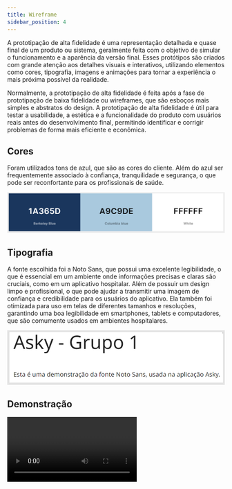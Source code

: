 ```yaml
---
title: Wireframe
sidebar_position: 4
---
```


A prototipação de alta fidelidade é uma representação detalhada e quase final de um produto ou sistema, geralmente feita com o objetivo de simular o funcionamento e a aparência da versão final. Esses protótipos são criados com grande atenção aos detalhes visuais e interativos, utilizando elementos como cores, tipografia, imagens e animações para tornar a experiência o mais próxima possível da realidade.

Normalmente, a prototipação de alta fidelidade é feita após a fase de prototipação de baixa fidelidade ou wireframes, que são esboços mais simples e abstratos do design. A prototipação de alta fidelidade é útil para testar a usabilidade, a estética e a funcionalidade do produto com usuários reais antes do desenvolvimento final, permitindo identificar e corrigir problemas de forma mais eficiente e econômica.

## Cores

Foram utilizados tons de azul, que são as cores do cliente. Além do azul ser frequentemente associado à confiança, tranquilidade e segurança, o que pode ser reconfortante para os profissionais de saúde.

![colors](../../static/img/colors.png)

## Tipografia

A fonte escolhida foi a Noto Sans, que possui uma excelente legibilidade, o que é essencial em um ambiente onde informações precisas e claras são cruciais, como em um aplicativo hospitalar. Além de possuir um design limpo e profissional, o que pode ajudar a transmitir uma imagem de confiança e credibilidade para os usuários do aplicativo. Ela também foi otimizada para uso em telas de diferentes tamanhos e resoluções, garantindo uma boa legibilidade em smartphones, tablets e computadores, que são comumente usados em ambientes hospitalares.

![Fonte](../../static/img/font.png)

## Demonstração

<video controls src="../../static/img/demo-sprint2.mp4" title="Demonstração"></video>

